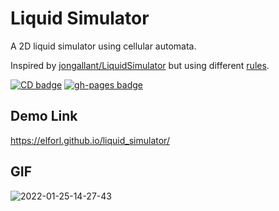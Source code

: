 # Liquid Simulator

A 2D liquid simulator using cellular automata.

Inspired by [jongallant/LiquidSimulator](https://github.com/jongallant/LiquidSimulator) but using different [rules][cd_link].

[![CD badge][cd_badge]][cd_link]
[![gh-pages badge][gh-pages badge]][gh-pages link]

## Demo Link
https://elforl.github.io/liquid_simulator/

## GIF
![2022-01-25-14-27-43](https://user-images.githubusercontent.com/57017872/150970249-573329fa-427c-439e-ad81-0c4f18874ca1.gif)


[cd_link]: https://github.com/ElforL/liquid_simulator/actions/workflows/cd.yaml
[gh-pages link]: https://github.com/ElforL/liquid_simulator/actions/workflows/pages/pages-build-deployment

[cd_badge]: https://github.com/ElforL/liquid_simulator/actions/workflows/cd.yaml/badge.svg
[gh-pages badge]: https://github.com/ElforL/liquid_simulator/actions/workflows/pages/pages-build-deployment/badge.svg
